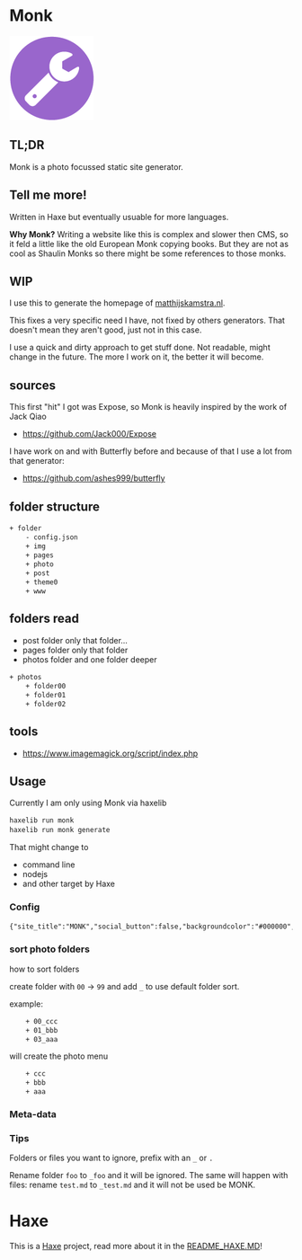 # Monk

![](icon.png)

## TL;DR

Monk is a photo focussed static site generator.

## Tell me more!

Written in Haxe but eventually usuable for more languages.

**Why Monk?** Writing a website like this is complex and slower then CMS, so it feld a little like the old European Monk copying books.
But they are not as cool as Shaulin Monks so there might be some references to those monks.

## WIP

I use this to generate the homepage of [matthijskamstra.nl](http://www.matthijskamstra.nl).

This fixes a very specific need I have, not fixed by others generators. That doesn't mean they aren't good, just not in this case.

I use a quick and dirty approach to get stuff done. Not readable, might change in the future.
The more I work on it, the better it will become.

## sources

This first "hit" I got was Expose, so Monk is heavily inspired by the work of Jack Qiao
- <https://github.com/Jack000/Expose>

I have work on and with Butterfly before and because of that I use a lot from that generator:
- <https://github.com/ashes999/butterfly>



## folder structure


```
+ folder
	- config.json
	+ img
	+ pages
	+ photo
	+ post
	+ theme0
	+ www
```


## folders read

- post folder only that folder...
- pages folder only that folder
- photos folder and one folder deeper

```
+ photos
	+ folder00
	+ folder01
	+ folder02
```

## tools
- <https://www.imagemagick.org/script/index.php>

## Usage

Currently I am only using Monk via haxelib

```bash
haxelib run monk
haxelib run monk generate
```

That might change to

- command line
- nodejs
- and other target by Haxe


### Config


```
{"site_title":"MONK","social_button":false,"backgroundcolor":"#000000","theme_dir":"theme0"}
```


### sort photo folders

how to sort folders

create folder with `00` -> `99`  and add `_` to use default folder sort.

example:
```
	+ 00_ccc
	+ 01_bbb
	+ 03_aaa
```

will create the photo menu

```
	+ ccc
	+ bbb
	+ aaa
```


### Meta-data


### Tips

Folders or files you want to ignore, prefix with an `_` or `.`

Rename folder `foo` to `_foo` and it will be ignored.
The same will happen with files: rename `test.md` to `_test.md` and it will not be used be MONK.





# Haxe

This is a [Haxe](http://www.haxe.org) project, read more about it in the [README_HAXE.MD](README_HAXE.MD)!
